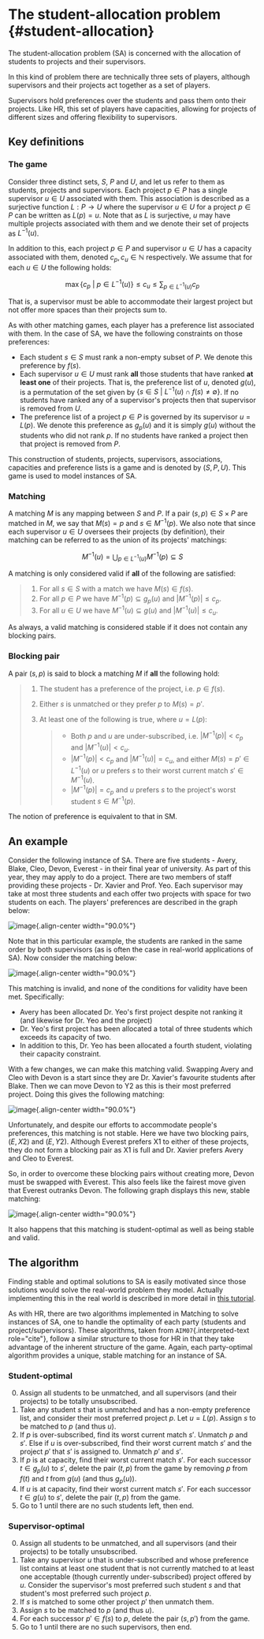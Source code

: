 # The student-allocation problem {#student-allocation}

The student-allocation problem (SA) is concerned with the allocation of
students to projects and their supervisors.

In this kind of problem there are technically three sets of players, although
supervisors and their projects act together as a set of players.

Supervisors hold preferences over the students and pass them onto their
projects. Like HR, this set of players have capacities, allowing for projects
of different sizes and offering flexibility to supervisors.

## Key definitions

### The game

Consider three distinct sets, $S$, $P$ and $U$, and let us refer to them
as students, projects and supervisors. Each project $p \in
P$ has a single supervisor $u \in U$ associated with them. This
association is described as a surjective function $L: P \to U$ where the
supervisor $u \in U$ for a project $p \in P$ can be written as
$L(p) = u$. Note that as $L$ is surjective, $u$ may have multiple
projects associated with them and we denote their set of projects as
$L^{-1}(u)$.

In addition to this, each project $p \in P$ and supervisor $u \in U$ has
a capacity associated with them, denoted $c_p, c_u \in \mathbb{N}$
respectively. We assume that for each $u \in U$ the following holds:

$$\max\left\{ c_p \ | \ p \in L^{-1}(u) \right\}
\leq c_u \leq
\sum_{p \in L^{-1}(u)} c_p$$

That is, a supervisor must be able to accommodate their largest project
but not offer more spaces than their projects sum to.

As with other matching games, each player has a preference list
associated with them. In the case of SA, we have the following
constraints on those preferences:

-   Each student $s \in S$ must rank a non-empty subset of $P$. We
    denote this preference by $f(s)$.
-   Each supervisor $u \in U$ must rank **all** those students that have
    ranked **at least one** of their projects. That is, the preference
    list of $u$, denoted $g(u)$, is a permutation of the set given by
    $\left\{ s \in S \ | \ L^{-1}(u) \cap f(s) \neq \emptyset \right\}$.
    If no students have ranked any of a supervisor\'s projects then that
    supervisor is removed from $U$.
-   The preference list of a project $p \in P$ is governed by its
    supervisor $u = L(p)$. We denote this preference as $g_p(u)$ and it
    is simply $g(u)$ without the students who did not rank $p$. If no
    students have ranked a project then that project is removed from
    $P$.

This construction of students, projects, supervisors, associations,
capacities and preference lists is a game and is denoted by $(S,P,U)$.
This game is used to model instances of SA.

### Matching

A matching $M$ is any mapping between $S$ and $P$. If a pair
$(s, p) \in S \times P$ are matched in $M$, we say that $M(s)
= p$ and $s \in M^{-1}(p)$. We also note that since each supervisor
$u \in U$ oversees their projects (by definition), their matching can be
referred to as the union of its projects\' matchings:

$$M^{-1}(u) = \bigcup_{p \in L^{-1}(u)} M^{-1}(p) \subseteq S$$

A matching is only considered valid if **all** of the following are
satisfied:

> 1.  For all $s \in S$ with a match we have $M(s) \in f(s)$.
> 2.  For all $p \in P$ we have $M^{-1}(p) \subseteq g_p(u)$ and
>     $|M^{-1}(p)| \leq c_p$.
> 3.  For all $u \in U$ we have $M^{-1}(u) \subseteq g(u)$ and
>     $|M^{-1}(u)| \leq c_u$.

As always, a valid matching is considered stable if it does not contain
any blocking pairs.

### Blocking pair

A pair $(s, p)$ is said to block a matching $M$ if **all** the following
hold:

> 1.  The student has a preference of the project, i.e. $p \in f(s)$.
>
> 2.  Either $s$ is unmatched or they prefer $p$ to $M(s) = p'$.
>
> 3.  At least one of the following is true, where $u = L(p)$:
>
>     > -   Both $p$ and $u$ are under-subscribed, i.e.
>     >     $|M^{-1}(p)| < c_p$ and $|M^{-1}(u)| < c_u$.
>     > -   $|M^{-1}(p)| < c_p$ and $|M^{-1}(u)| = c_u$, and either
>     >     $M(s) = p' \in L^{-1}(u)$ or $u$ prefers $s$ to their worst
>     >     current match $s' \in M^{-1}(u)$.
>     > -   $|M^{-1}(p)| = c_p$ and $u$ prefers $s$ to the project\'s
>     >     worst student $s \in M^{-1}(p)$.

The notion of preference is equivalent to that in SM.

## An example

Consider the following instance of SA. There are five students - Avery,
Blake, Cleo, Devon, Everest - in their final year of university. As part
of this year, they may apply to do a project. There are two members of
staff providing these projects - Dr. Xavier and Prof. Yeo. Each
supervisor may take at most three students and each offer two projects
with space for two students on each. The players\' preferences are
described in the graph below:

![image](../assets/discussion/sa_matching.svg){.align-center width="90.0%"}

Note that in this particular example, the students are ranked in the
same order by both supervisors (as is often the case in real-world
applications of SA). Now consider the matching below:

![image](../assets/discussion/sa_invalid.svg){.align-center width="90.0%"}

This matching is invalid, and none of the conditions for validity have
been met. Specifically:

-   Avery has been allocated Dr. Yeo\'s first project despite not
    ranking it (and likewise for Dr. Yeo and the project)
-   Dr. Yeo\'s first project has been allocated a total of three
    students which exceeds its capacity of two.
-   In addition to this, Dr. Yeo has been allocated a fourth student,
    violating their capacity constraint.

With a few changes, we can make this matching valid. Swapping Avery and
Cleo with Devon is a start since they are Dr. Xavier\'s favourite
students after Blake. Then we can move Devon to Y2 as this is their most
preferred project. Doing this gives the following matching:

![image](../assets/discussion/sa_unstable.svg){.align-center width="90.0%"}

Unfortunately, and despite our efforts to accommodate people\'s
preferences, this matching is not stable. Here we have two blocking
pairs, $(E, X2)$ and $(E, Y2)$. Although Everest prefers X1 to either of
these projects, they do not form a blocking pair as X1 is full and Dr.
Xavier prefers Avery and Cleo to Everest.

So, in order to overcome these blocking pairs without creating more,
Devon must be swapped with Everest. This also feels like the fairest
move given that Everest outranks Devon. The following graph displays
this new, stable matching:

![image](../assets/discussion/sa_stable.svg){.align-center width="90.0%"}

It also happens that this matching is student-optimal as well as being
stable and valid.

## The algorithm

Finding stable and optimal solutions to SA is easily motivated since
those solutions would solve the real-world problem they model. Actually
implementing this in the real world is described in more detail in [this
tutorial](../../tutorials/student_allocation.ipynb).

As with HR, there are two algorithms implemented in Matching to solve
instances of SA, one to handle the optimality of each party (students
and project/supervisors). These algorithms, taken from
`AIM07`{.interpreted-text role="cite"}, follow a similar structure to
those for HR in that they take advantage of the inherent structure of
the game. Again, each party-optimal algorithm provides a unique, stable
matching for an instance of SA.

### Student-optimal

0.  Assign all students to be unmatched, and all supervisors (and their
    projects) to be totally unsubscribed.
1.  Take any student $s$ that is unmatched and has a non-empty
    preference list, and consider their most preferred project $p$. Let
    $u =
    L(p)$. Assign $s$ to be matched to $p$ (and thus $u$).
2.  If $p$ is over-subscribed, find its worst current match $s'$.
    Unmatch $p$ and $s'$. Else if $u$ is over-subscribed, find their
    worst current match $s'$ and the project $p'$ that $s'$ is assigned
    to. Unmatch $p'$ and $s'$.
3.  If $p$ is at capacity, find their worst current match $s'$. For each
    successor $t \in g_p(u)$ to $s'$, delete the pair $(t,
    p)$ from the game by removing $p$ from $f(t)$ and $t$ from $g(u)$
    (and thus $g_p(u)$).
4.  If $u$ is at capacity, find their worst current match $s'$. For each
    successor $t \in g(u)$ to $s'$, delete the pair $(t,
    p)$ from the game.
5.  Go to 1 until there are no such students left, then end.

### Supervisor-optimal

0.  Assign all students to be unmatched, and all supervisors (and their
    projects) to be totally unsubscribed.
1.  Take any supervisor $u$ that is under-subscribed and whose
    preference list contains at least one student that is not currently
    matched to at least one acceptable (though currently
    under-subscribed) project offered by $u$. Consider the supervisor\'s
    most preferred such student $s$ and that student\'s most preferred
    such project $p$.
2.  If $s$ is matched to some other project $p'$ then unmatch them.
3.  Assign $s$ to be matched to $p$ (and thus $u$).
4.  For each successor $p' \in f(s)$ to $p$, delete the pair $(s, p')$
    from the game.
5.  Go to 1 until there are no such supervisors, then end.
